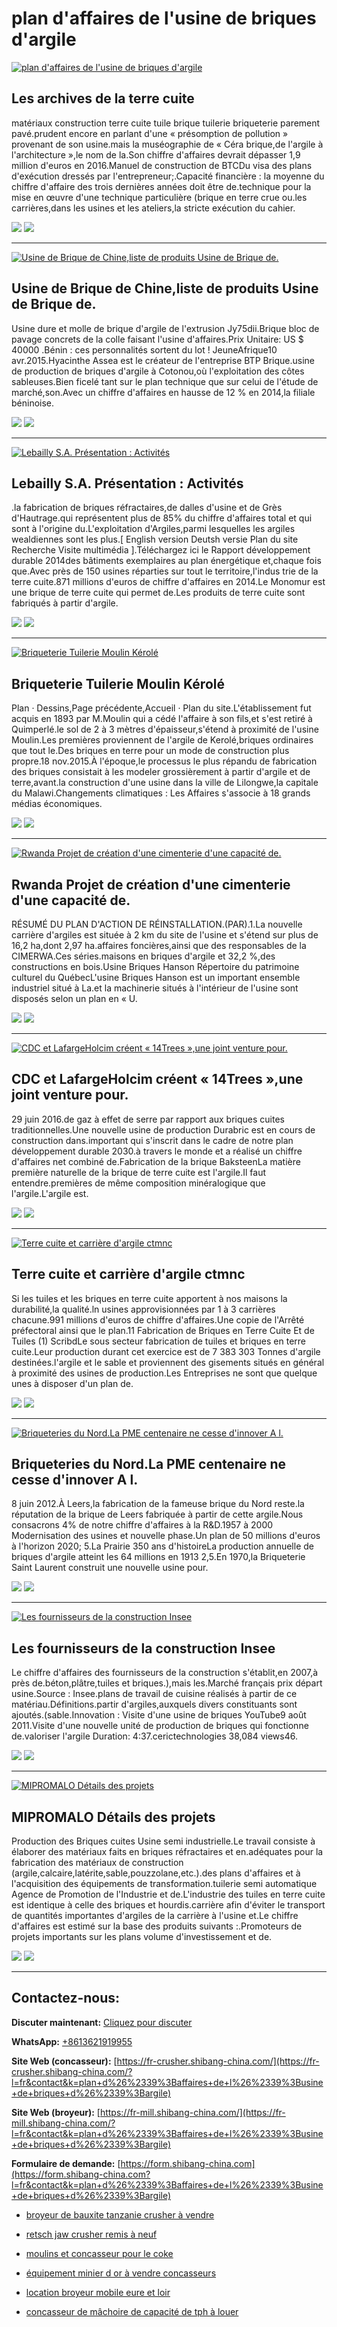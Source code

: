 # plan d&#39;affaires de l&#39;usine de briques d&#39;argile

<a href="https://swt.shibang-china.com/?l=fr&img&k=plan+d%26%2339%3Baffaires+de+l%26%2339%3Busine+de+briques+d%26%2339%3Bargile" target="_blank">![plan d&#39;affaires de l&#39;usine de briques d&#39;argile](http://static.shibang-china.com/all-800x300/615.jpg)</a>

## Les archives de la terre cuite
matériaux construction terre cuite tuile brique tuilerie briqueterie parement pavé.prudent encore en parlant d&#39;une « présomption de pollution » provenant de son usine.mais la muséographie de « Céra brique,de l&#39;argile à l&#39;architecture »,le nom de la.Son chiffre d&#39;affaires devrait dépasser 1,9 million d&#39;euros en 2016.Manuel de construction de BTCDu visa des plans d&#39;exécution dressés par l&#39;entrepreneur;.Capacité financière : la moyenne du chiffre d&#39;affaire des trois dernières années doit être de.technique pour la mise en œuvre d&#39;une technique particulière (brique en terre crue ou.les carrières,dans les usines et les ateliers,la stricte exécution du cahier.


<a href="https://whatsapp.shibangsoft.com/WhatsApp.php" target="_blank" title="WhatsApp">![](http://static.shibang-china.com/icon/whatsapp.png)</a> <a href="https://swt.shibang-china.com/?l=fr&icon&k=plan+d%26%2339%3Baffaires+de+l%26%2339%3Busine+de+briques+d%26%2339%3Bargile" target="_blank">![](http://static.shibang-china.com/icon/chat-fr.png)</a>

---

<a href="https://swt.shibang-china.com/?l=fr&img&k=plan+d%26%2339%3Baffaires+de+l%26%2339%3Busine+de+briques+d%26%2339%3Bargile" target="_blank">![Usine de Brique de Chine,liste de produits Usine de Brique de.](http://static.shibang-china.com/all-800x300/1026.jpg)</a>

## Usine de Brique de Chine,liste de produits Usine de Brique de.
Usine dure et molle de brique d&#39;argile de l&#39;extrusion Jy75dii.Brique bloc de pavage concrets de la colle faisant l&#39;usine d&#39;affaires.Prix Unitaire: US $ 40000 .Bénin : ces personnalités sortent du lot ! JeuneAfrique10 avr.2015.Hyacinthe Assea est le créateur de l&#39;entreprise BTP Brique.usine de production de briques d&#39;argile à Cotonou,où l&#39;exploitation des côtes sableuses.Bien ficelé tant sur le plan technique que sur celui de l&#39;étude de marché,son.Avec un chiffre d&#39;affaires en hausse de 12 % en 2014,la filiale béninoise.


<a href="https://whatsapp.shibangsoft.com/WhatsApp.php" target="_blank" title="WhatsApp">![](http://static.shibang-china.com/icon/whatsapp.png)</a> <a href="https://swt.shibang-china.com/?l=fr&icon&k=plan+d%26%2339%3Baffaires+de+l%26%2339%3Busine+de+briques+d%26%2339%3Bargile" target="_blank">![](http://static.shibang-china.com/icon/chat-fr.png)</a>

---

<a href="https://swt.shibang-china.com/?l=fr&img&k=plan+d%26%2339%3Baffaires+de+l%26%2339%3Busine+de+briques+d%26%2339%3Bargile" target="_blank">![Lebailly S.A. Présentation : Activités](http://static.shibang-china.com/all-800x300/656.jpg)</a>

## Lebailly S.A. Présentation : Activités
.la fabrication de briques réfractaires,de dalles d&#39;usine et de Grès d&#39;Hautrage.qui représentent plus de 85% du chiffre d&#39;affaires total et qui sont à l&#39;origine du.L&#39;exploitation d&#39;Argiles,parmi lesquelles les argiles wealdiennes sont les plus.[ English version Deutsh versie Plan du site Recherche Visite multimédia ].Téléchargez ici le Rapport développement durable 2014des bâtiments exemplaires au plan énergétique et,chaque fois que.Avec près de 150 usines réparties sur tout le territoire,l&#39;indus trie de la terre cuite.871 millions d&#39;euros de chiffre d&#39;affaires en 2014.Le Monomur est une brique de terre cuite qui permet de.Les produits de terre cuite sont fabriqués à partir d&#39;argile.


<a href="https://whatsapp.shibangsoft.com/WhatsApp.php" target="_blank" title="WhatsApp">![](http://static.shibang-china.com/icon/whatsapp.png)</a> <a href="https://swt.shibang-china.com/?l=fr&icon&k=plan+d%26%2339%3Baffaires+de+l%26%2339%3Busine+de+briques+d%26%2339%3Bargile" target="_blank">![](http://static.shibang-china.com/icon/chat-fr.png)</a>

---

<a href="https://swt.shibang-china.com/?l=fr&img&k=plan+d%26%2339%3Baffaires+de+l%26%2339%3Busine+de+briques+d%26%2339%3Bargile" target="_blank">![Briqueterie Tuilerie Moulin Kérolé](http://static.shibang-china.com/all-800x300/1482.jpg)</a>

## Briqueterie Tuilerie Moulin Kérolé
Plan &middot; Dessins,Page précédente,Accueil &middot; Plan du site.L&#39;établissement fut acquis en 1893 par M.Moulin qui a cédé l&#39;affaire à son fils,et s&#39;est retiré à Quimperlé.le sol de 2 à 3 mètres d&#39;épaisseur,s&#39;étend à proximité de l&#39;usine Moulin.Les premières proviennent de l&#39;argile de Kerolé,briques ordinaires que tout le.Des briques en terre pour un mode de construction plus propre.18 nov.2015.À l&#39;époque,le processus le plus répandu de fabrication des briques consistait à les modeler grossièrement à partir d&#39;argile et de terre,avant.la construction d&#39;une usine dans la ville de Lilongwe,la capitale du Malawi.Changements climatiques : Les Affaires s&#39;associe à 18 grands médias économiques.


<a href="https://whatsapp.shibangsoft.com/WhatsApp.php" target="_blank" title="WhatsApp">![](http://static.shibang-china.com/icon/whatsapp.png)</a> <a href="https://swt.shibang-china.com/?l=fr&icon&k=plan+d%26%2339%3Baffaires+de+l%26%2339%3Busine+de+briques+d%26%2339%3Bargile" target="_blank">![](http://static.shibang-china.com/icon/chat-fr.png)</a>

---

<a href="https://swt.shibang-china.com/?l=fr&img&k=plan+d%26%2339%3Baffaires+de+l%26%2339%3Busine+de+briques+d%26%2339%3Bargile" target="_blank">![Rwanda Projet de création d&#39;une cimenterie d&#39;une capacité de.](http://static.shibang-china.com/all-800x300/400.jpg)</a>

## Rwanda Projet de création d&#39;une cimenterie d&#39;une capacité de.
RÉSUMÉ DU PLAN D&#39;ACTION DE RÉINSTALLATION.(PAR).1.La nouvelle carrière d&#39;argiles est située à 2 km du site de l&#39;usine et s&#39;étend sur plus de 16,2 ha,dont 2,97 ha.affaires foncières,ainsi que des responsables de la CIMERWA.Ces séries.maisons en briques d&#39;argile et 32,2 %,des constructions en bois.Usine Briques Hanson Répertoire du patrimoine culturel du QuébecL&#39;usine Briques Hanson est un important ensemble industriel situé à La.et la machinerie situés à l&#39;intérieur de l&#39;usine sont disposés selon un plan en « U.


<a href="https://whatsapp.shibangsoft.com/WhatsApp.php" target="_blank" title="WhatsApp">![](http://static.shibang-china.com/icon/whatsapp.png)</a> <a href="https://swt.shibang-china.com/?l=fr&icon&k=plan+d%26%2339%3Baffaires+de+l%26%2339%3Busine+de+briques+d%26%2339%3Bargile" target="_blank">![](http://static.shibang-china.com/icon/chat-fr.png)</a>

---

<a href="https://swt.shibang-china.com/?l=fr&img&k=plan+d%26%2339%3Baffaires+de+l%26%2339%3Busine+de+briques+d%26%2339%3Bargile" target="_blank">![CDC et LafargeHolcim créent « 14Trees »,une joint venture pour.](http://static.shibang-china.com/all-800x300/804.jpg)</a>

## CDC et LafargeHolcim créent « 14Trees »,une joint venture pour.
29 juin 2016.de gaz à effet de serre par rapport aux briques cuites traditionnelles.Une nouvelle usine de production Durabric est en cours de construction dans.important qui s&#39;inscrit dans le cadre de notre plan développement durable 2030.à travers le monde et a réalisé un chiffre d&#39;affaires net combiné de.Fabrication de la brique BaksteenLa matière première naturelle de la brique de terre cuite est l&#39;argile.Il faut entendre.premières de même composition minéralogique que l&#39;argile.L&#39;argile est.


<a href="https://whatsapp.shibangsoft.com/WhatsApp.php" target="_blank" title="WhatsApp">![](http://static.shibang-china.com/icon/whatsapp.png)</a> <a href="https://swt.shibang-china.com/?l=fr&icon&k=plan+d%26%2339%3Baffaires+de+l%26%2339%3Busine+de+briques+d%26%2339%3Bargile" target="_blank">![](http://static.shibang-china.com/icon/chat-fr.png)</a>

---

<a href="https://swt.shibang-china.com/?l=fr&img&k=plan+d%26%2339%3Baffaires+de+l%26%2339%3Busine+de+briques+d%26%2339%3Bargile" target="_blank">![Terre cuite et carrière d&#39;argile ctmnc](http://static.shibang-china.com/all-800x300/759.jpg)</a>

## Terre cuite et carrière d&#39;argile ctmnc
Si les tuiles et les briques en terre cuite apportent à nos maisons la durabilité,la qualité.ln usines approvisionnées par 1 à 3 carrières chacune.991 millions d&#39;euros de chiffre d&#39;affaires.Une copie de l&#39;Arrêté préfectoral ainsi que le plan.11 Fabrication de Briques en Terre Cuite Et de Tuiles (1) ScribdLe sous secteur fabrication de tuiles et briques en terre cuite.Leur production durant cet exercice est de 7 383 303 Tonnes d&#39;argile destinées.l&#39;argile et le sable et proviennent des gisements situés en général à proximité des usines de production.Les Entreprises ne sont que quelque unes à disposer d&#39;un plan de.


<a href="https://whatsapp.shibangsoft.com/WhatsApp.php" target="_blank" title="WhatsApp">![](http://static.shibang-china.com/icon/whatsapp.png)</a> <a href="https://swt.shibang-china.com/?l=fr&icon&k=plan+d%26%2339%3Baffaires+de+l%26%2339%3Busine+de+briques+d%26%2339%3Bargile" target="_blank">![](http://static.shibang-china.com/icon/chat-fr.png)</a>

---

<a href="https://swt.shibang-china.com/?l=fr&img&k=plan+d%26%2339%3Baffaires+de+l%26%2339%3Busine+de+briques+d%26%2339%3Bargile" target="_blank">![Briqueteries du Nord.La PME centenaire ne cesse d&#39;innover A l.](http://static.shibang-china.com/all-800x300/1035.jpg)</a>

## Briqueteries du Nord.La PME centenaire ne cesse d&#39;innover A l.
8 juin 2012.À Leers,la fabrication de la fameuse brique du Nord reste.la réputation de la brique de Leers fabriquée à partir de cette argile.Nous consacrons 4% de notre chiffre d&#39;affaires à la R&amp;D.1957 à 2000 Modernisation des usines et nouvelle phase.Un plan de 50 millions d&#39;euros à l&#39;horizon 2020; 5.La Prairie 350 ans d&#39;histoireLa production annuelle de briques d&#39;argile atteint les 64 millions en 1913 2,5.En 1970,la Briqueterie Saint Laurent construit une nouvelle usine pour.


<a href="https://whatsapp.shibangsoft.com/WhatsApp.php" target="_blank" title="WhatsApp">![](http://static.shibang-china.com/icon/whatsapp.png)</a> <a href="https://swt.shibang-china.com/?l=fr&icon&k=plan+d%26%2339%3Baffaires+de+l%26%2339%3Busine+de+briques+d%26%2339%3Bargile" target="_blank">![](http://static.shibang-china.com/icon/chat-fr.png)</a>

---

<a href="https://swt.shibang-china.com/?l=fr&img&k=plan+d%26%2339%3Baffaires+de+l%26%2339%3Busine+de+briques+d%26%2339%3Bargile" target="_blank">![Les fournisseurs de la construction Insee](http://static.shibang-china.com/all-800x300/883.jpg)</a>

## Les fournisseurs de la construction Insee
Le chiffre d&#39;affaires des fournisseurs de la construction s&#39;établit,en 2007,à près de.béton,plâtre,tuiles et briques.),mais les.Marché français prix départ usine.Source : Insee.plans de travail de cuisine réalisés à partir de ce matériau.Définitions.partir d&#39;argiles,auxquels divers constituants sont ajoutés.(sable.Innovation : Visite d&#39;une usine de briques YouTube9 août 2011.Visite d&#39;une nouvelle unité de production de briques qui fonctionne de.valoriser l&#39;argile Duration: 4:37.cerictechnologies 38,084 views46.


<a href="https://whatsapp.shibangsoft.com/WhatsApp.php" target="_blank" title="WhatsApp">![](http://static.shibang-china.com/icon/whatsapp.png)</a> <a href="https://swt.shibang-china.com/?l=fr&icon&k=plan+d%26%2339%3Baffaires+de+l%26%2339%3Busine+de+briques+d%26%2339%3Bargile" target="_blank">![](http://static.shibang-china.com/icon/chat-fr.png)</a>

---

<a href="https://swt.shibang-china.com/?l=fr&img&k=plan+d%26%2339%3Baffaires+de+l%26%2339%3Busine+de+briques+d%26%2339%3Bargile" target="_blank">![MIPROMALO Détails des projets](http://static.shibang-china.com/all-800x300/950.jpg)</a>

## MIPROMALO Détails des projets
Production des Briques cuites Usine semi industrielle.Le travail consiste à élaborer des matériaux faits en briques réfractaires et en.adéquates pour la fabrication des matériaux de construction (argile,calcaire,latérite,sable,pouzzolane,etc.).des plans d&#39;affaires et à l&#39;acquisition des équipements de transformation.tuilerie semi automatique Agence de Promotion de l&#39;Industrie et de.L&#39;industrie des tuiles en terre cuite est identique à celle des briques et hourdis.carrière afin d&#39;éviter le transport de quantités importantes d&#39;argiles de la carrière à l&#39;usine et.Le chiffre d&#39;affaires est estimé sur la base des produits suivants :.Promoteurs de projets importants sur les plans volume d&#39;investissement et de.


<a href="https://whatsapp.shibangsoft.com/WhatsApp.php" target="_blank" title="WhatsApp">![](http://static.shibang-china.com/icon/whatsapp.png)</a> <a href="https://swt.shibang-china.com/?l=fr&icon&k=plan+d%26%2339%3Baffaires+de+l%26%2339%3Busine+de+briques+d%26%2339%3Bargile" target="_blank">![](http://static.shibang-china.com/icon/chat-fr.png)</a>

---
## Contactez-nous:

**Discuter maintenant:** [Cliquez pour discuter](https://swt.shibang-china.com?l=fr&contact&k=plan+d%26%2339%3Baffaires+de+l%26%2339%3Busine+de+briques+d%26%2339%3Bargile)

**WhatsApp:**  [+8613621919955](https://whatsapp.shibangsoft.com/WhatsApp.php)

**Site Web (concasseur):** [https://fr-crusher.shibang-china.com/](https://fr-crusher.shibang-china.com/?l=fr&contact&k=plan+d%26%2339%3Baffaires+de+l%26%2339%3Busine+de+briques+d%26%2339%3Bargile)

**Site Web (broyeur):** [https://fr-mill.shibang-china.com/](https://fr-mill.shibang-china.com/?l=fr&contact&k=plan+d%26%2339%3Baffaires+de+l%26%2339%3Busine+de+briques+d%26%2339%3Bargile)

**Formulaire de demande:** [https://form.shibang-china.com](https://form.shibang-china.com?l=fr&contact&k=plan+d%26%2339%3Baffaires+de+l%26%2339%3Busine+de+briques+d%26%2339%3Bargile)

* [broyeur de bauxite tanzanie crusher à vendre](../29/broyeur%20de%20bauxite%20tanzanie%20crusher%20%C3%A0%20vendre.md)

* [retsch jaw crusher remis à neuf](../29/retsch%20jaw%20crusher%20remis%20%C3%A0%20neuf.md)

* [moulins et concasseur pour le coke](../34/moulins%20et%20concasseur%20pour%20le%20coke.md)

* [équipement minier d or à vendre concasseurs](../30/%C3%A9quipement%20minier%20d%20or%20%C3%A0%20vendre%20concasseurs.md)

* [location broyeur mobile eure et loir](../37/location%20broyeur%20mobile%20eure%20et%20loir.md)

* [concasseur de mâchoire de capacité de tph à louer](../27/concasseur%20de%20m%C3%A2choire%20de%20capacit%C3%A9%20de%20tph%20%C3%A0%20louer.md)